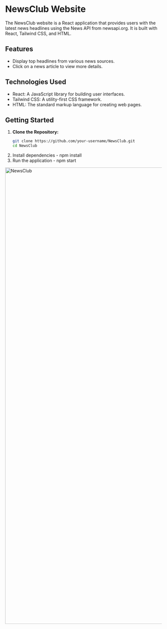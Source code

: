 # NewsClub Website

The NewsClub website is a React application that provides users with the latest news headlines using the News API from newsapi.org. It is built with React, Tailwind CSS, and HTML.

## Features

- Display top headlines from various news sources.
- Click on a news article to view more details.

## Technologies Used

- React: A JavaScript library for building user interfaces.
- Tailwind CSS: A utility-first CSS framework.
- HTML: The standard markup language for creating web pages.

## Getting Started

1. **Clone the Repository:**
   ```bash
   git clone https://github.com/your-username/NewsClub.git
   cd NewsClub
2. Install dependencies - npm install
3. Run the application - npm start 

<img width="1470" alt="NewsClub" src="https://github.com/parth299/NewsClub---Website/assets/122338270/1f50c112-df1a-4421-bb01-efc11e24d430">
